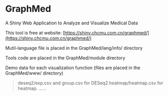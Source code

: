# GraphMed
A Shiny Web Application to Analyze and Visualize Medical Data

This tool is free at website: [https://shiny.chcmu.com.cn/graphmed/](https://shiny.chcmu.com.cn/graphmed/)

Mutil-language file is placed in the GraphMed/lang/info/ directory

Tools code are placed in the GraphMed/module directory

Demo data for each visualization function (files are placed in the GraphMed/www/ directory)
> deseq2/exp.csv and group.csv for DESeq2
> heatmap/heatmap.csv for heatmap.
> ......

